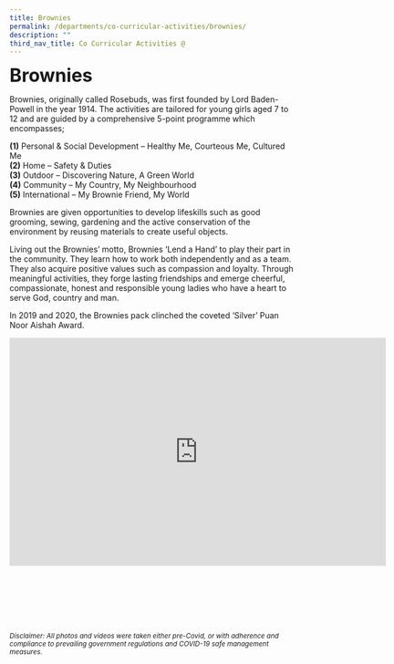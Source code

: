```yaml
---
title: Brownies
permalink: /departments/co-curricular-activities/brownies/
description: ""
third_nav_title: Co Curricular Activities @
---
```


<b><font size="6">Brownies</font></b>

Brownies, originally called Rosebuds, was first founded by Lord Baden-Powell in the year 1914. The activities are tailored for young girls aged 7 to 12 and are guided by a comprehensive 5-point programme which encompasses;<br>

<b>(1)</b> Personal &amp; Social Development – Healthy Me, Courteous Me, Cultured Me <br>
<b>(2)</b> Home – Safety &amp; Duties<br>
<b>(3)</b> Outdoor – Discovering Nature, A Green World<br>
<b>(4)</b> Community – My Country, My Neighbourhood <br>
<b>(5)</b> International – My Brownie Friend, My World <br>

Brownies are given opportunities to develop lifeskills such as good grooming, sewing, gardening and the active conservation of the environment by reusing materials to create useful objects.&nbsp;

Living out the Brownies’ motto, Brownies ‘Lend a Hand’ to play their part in the community. They learn how to work both independently and as a team. They also acquire positive values such as compassion and loyalty. Through meaningful activities, they forge lasting friendships and emerge cheerful, compassionate, honest and responsible young ladies who have a heart to serve God, country and man.

In 2019 and 2020, the Brownies pack clinched the coveted ‘Silver’ Puan Noor Aishah Award.

<center>
	
<iframe allowfullscreen="true" height="400" width="660" frameborder="0" src="https://docs.google.com/presentation/d/e/2PACX-1vTVOrAV_XuSB8NqQLYSmbr425RFdjCfoPkswedE-5CjcDZlk1CaDUiZWrO9ZpnihOVkjTr3wAFeUWHS/embed?start=true&amp;loop=true&amp;delayms=5000"></iframe>

</center>

<br><br><br><br><br><br>
<sup>_Disclaimer: All photos and videos were taken either pre-Covid, or with adherence and compliance to prevailing government regulations and COVID-19 safe management measures._</sup>